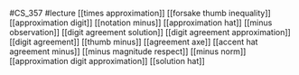 #CS_357
#lecture
[[times approximation]]
[[forsake thumb inequality]]
[[approximation digit]]
[[notation minus]]
[[approximation hat]]
[[minus observation]]
[[digit agreement solution]]
[[digit agreement approximation]]
[[digit agreement]]
[[thumb minus]]
[[agreement axe]]
[[accent hat agreement minus]]
[[minus magnitude respect]]
[[minus norm]]
[[approximation digit approximation]]
[[solution hat]]
